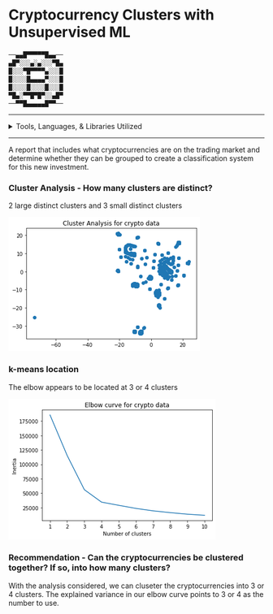 # Cryptocurrency Clusters with Unsupervised ML

    ──▄▄█▀▀▀▀▀█▄▄──
    ▄█▀░░░▄░▄░░░▀█▄
    █░░░▀█▀▀▀▀▄░░░█
    █░░░░█▄▄▄▄▀░░░█
    █░░░░█░░░░█░░░█
    ▀█▄░▀▀█▀█▀░░▄█▀
    ──▀▀█▄▄▄▄▄█▀▀──

__________________


<details>
<summary> Tools, Languages, & Libraries Utilized</summary>
<li>Python</li>
<li>Pandas</li>
<li>Pathlib</li>
<li>Sklearn - TSNE, KMeans, PCA</li>
<li>VS Code</li>
<li>Jupyter Notebook</li>
</details>

__________________

A report that includes what cryptocurrencies are on the trading market and determine whether they can be grouped to create a classification system for this new investment.


### Cluster Analysis - How many clusters are distinct?
2 large distinct clusters and 3 small distinct clusters

<img src="./resources/clusters.png" />

### k-means location
The elbow appears to be located at 3 or 4 clusters

<img src="./resources/elbow.png" />

### Recommendation - Can the cryptocurrencies be clustered together? If so, into how many clusters?

With the analysis considered, we can cluseter the cryptocurrencies into 3 or 4 clusters. The explained variance in our elbow curve points to 3 or 4 as the number to use.